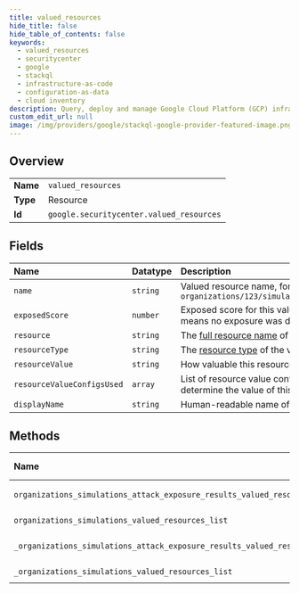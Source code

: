 ```yaml
---
title: valued_resources
hide_title: false
hide_table_of_contents: false
keywords:
  - valued_resources
  - securitycenter
  - google    
  - stackql
  - infrastructure-as-code
  - configuration-as-data
  - cloud inventory
description: Query, deploy and manage Google Cloud Platform (GCP) infrastructure and resources using SQL
custom_edit_url: null
image: /img/providers/google/stackql-google-provider-featured-image.png
---
```

  
    

## Overview
<table><tbody>
<tr><td><b>Name</b></td><td><code>valued_resources</code></td></tr>
<tr><td><b>Type</b></td><td>Resource</td></tr>
<tr><td><b>Id</b></td><td><code>google.securitycenter.valued_resources</code></td></tr>
</tbody></table>

## Fields
| Name | Datatype | Description |
|:-----|:---------|:------------|
| `name` | `string` | Valued resource name, for example, e.g.: `organizations/123/simulations/456/valuedResources/789` |
| `exposedScore` | `number` | Exposed score for this valued resource. A value of 0 means no exposure was detected exposure. |
| `resource` | `string` | The [full resource name](https://cloud.google.com/apis/design/resource_names#full_resource_name) of the valued resource. |
| `resourceType` | `string` | The [resource type](https://cloud.google.com/asset-inventory/docs/supported-asset-types) of the valued resource. |
| `resourceValue` | `string` | How valuable this resource is. |
| `resourceValueConfigsUsed` | `array` | List of resource value configurations' metadata used to determine the value of this resource. Maximum of 100. |
| `displayName` | `string` | Human-readable name of the valued resource. |
## Methods
| Name | Accessible by | Required Params |
|:-----|:--------------|:----------------|
| `organizations_simulations_attack_exposure_results_valued_resources_list` | `SELECT` | `attackExposureResultsId, organizationsId, simulationsId` |
| `organizations_simulations_valued_resources_list` | `SELECT` | `organizationsId, simulationsId` |
| `_organizations_simulations_attack_exposure_results_valued_resources_list` | `EXEC` | `attackExposureResultsId, organizationsId, simulationsId` |
| `_organizations_simulations_valued_resources_list` | `EXEC` | `organizationsId, simulationsId` |
